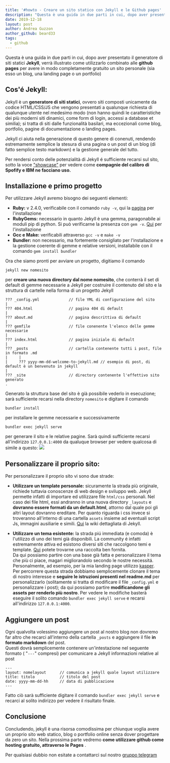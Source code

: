 ```yaml
---
title: '#howto - Creare un sito statico con Jekyll e le Github pages'
description: "Questa è una guida in due parti in cui, dopo aver presentato il generatore di siti statici Jekyll.."
date: 2019-12-18
layout: post
author: Andrea Guzzon
author_github: beard33
tags:
  - github
---
```

Questa è una guida in due parti in cui, dopo aver presentato il generatore di siti statici **Jekyll**, verrà illustrato come utilizzarlo combinato alle **github pages** per avere in modo completamente gratuito un sito personale (sia esso un blog, una landing page o un portfolio)

## Cos'é Jekyll:

Jekyll è un **generatore di siti statici**, ovvero siti composti unicamente da codice HTML/CSS/JS che vengono presentati a qualunque richiesta di qualunque utente nel medesimo modo (non hanno quindi le caratteristiche dei più moderni siti dinamici, come form di login, accessi a database et similia); si tratta di siti dalle funzionalità basilari, ma eccezionali come blog, portfolio, pagine di documentazione o landing pages.  

Jekyll ci aiuta nella generazione di questo genere di conenuti, rendendo estremamente semplice la stesura di una pagina o un post di un blog (di fatto semplice testo markdown) e la gestione generale del tutto.  

Per rendersi conto delle potenzialità di Jekyll é sufficiente recarsi sul sito, sotto la voce ["showcase"](https://jekyllrb.com/showcase/) per vedere come **compagnie del calibro di Spofify e IBM ne facciano uso.**

## Installazione e primo progetto
Per utilizzare Jekyll avremo bisogno dei seguenti elementi:

*   **Ruby:** v 2.4.0, verificabile con il comando `ruby -v`, qui la [pagina](https://www.ruby-lang.org/en/downloads/) per l'installazione
*   **RubyGems:** necessario in quanto Jekyll è una gemma, paragonabile ai moduli pip di python. Si può verificarne la presenza con `gem -v`. [Qui](https://rubygems.org/pages/download) per l'installazione
*   **Gcc e Make:** verificabili attraverso `gcc -v` e `make -v`
*   **Bundler:** non necessario, ma fortemente consigliato per l'installazione e la gestione coerente di gemme e relative versioni, installabile con il comando `gem install bundler`

Ora che siamo pronti per avviare un progetto, digitiamo il comando

    jekyll new nomesito

per **creare una nuova directory dal nome nomesito**, che conterrà il set di default di gemme necessarie a Jekyll per costruire il contenuto del sito e la struttura di cartelle nella forma di un progetto Jekyll

    ??? _config.yml             // file YML di configurazione del sito
    |
    ??? 404.html                // pagina 404 di default
    |
    ??? about.md                // pagina descrittiva di default
    |
    ??? gemfile                 // file conenente l'elenco delle gemme necessarie
    |  
    ??? index.html              // pagina iniziale di default
    | 
    ??? _posts                  // cartella contenente tutti i post, file in formato .md
    |     |
    |     ??? yyyy-mm-dd-welcome-to-jekyll.md // esempio di post, di default è un benvenuto in jekyll
    |
    ??? _site                   // directory contenente l'effettivo sito generato
    .

Generato la struttura base del sito è già possibile vederlo in esecuzione; sarà sufficiente recarsi nella directory `nomesito` e digitare il comando

    bundler install

per installare le gemme necessarie e successivamente

    bundler exec jekyll serve

per generare il sito e le relative pagine. Sarà quindi sufficiente recarsi all'indirizzo `127.0.0.1:4000` da qualuque browser per vedere qualcosa di simile a questo: ![](https://i.ibb.co/NSGSSvy/jekyllsite.png)

## Personalizzare il proprio sito:

Per personalizzare il proprio sito vi sono due strade:

*   **Utilizzare un template personale:** sicuramente la strada più originale, richiede tuttavia conoscenze di web design e sviluppo web. Jekyll permette infatti di importare ed utilizzare file `html/css` personali. Nel caso dei file html, essi andranno in una nuova directory `_layouts` e **dovranno essere formati da un default.html**, attorno dal quale poi gli altri layout dovranno ereditare. Per quanto riguarda i css invece si troveranno all'interno di una cartella `assets` insieme ad eventuali script Js, immagini ausiliarie e simili. [Qui](https://jekyllrb.com/docs/layouts/) la wiki dettagliata di Jekyll.

*   **Utilizzare un tema esistente:** la strada piú immediata (e comoda) è l'utilizzo di uno dei temi già disponibili. La community é infatti estremamente attiva ed esistono diversi siti che raccolgono temi e template. [Qui](http://jekyllthemes.org/) potete trovarne una raccolta ben fornita. <br>
Da qui possiamo partire con una base già fatta e personalizzare il tema che più ci piace, magari migliorandolo secondo le nostre necessitá. Personalmente, ad esempio, per la mia landing page utilizzo [kasper](https://github.com/rosario/kasper).  
    Per percorrere questa strada dobbiamo semplicemente clonare il tema di nostro interesse e **seguire le istruzioni presenti nel readme.md** per personalizzarlo (solitamente si tratta di modificare il file `_config.yml` e personalizzare i post); da qui possiamo partire **modificandone gli assets per renderlo più nostro**. Per vedere le modifiche basterà eseguire il solito comando `bundler exec jekyll serve` e recarsi all'indirizzo `127.0.0.1:4000`.

## Aggiungere un post

Ogni qualvolta volessimo aggiungere un post al nostro blog non dovremo far altro che recarci all'interno della cartella `_posts` e aggiungere il file **in formato markdown** del post.  
Questi dovrà semplicemente contenere un'intestazione nel seguente formato ( "`---`" compresi) per comunicare a Jekyll informazioni relative al post

    ---
    layout: nomelayout      // comunica a jekyll quale layout utilizzare
    title: titolo           // titolo del post
    date: yyyy-mm-dd-hh     // data di pubblicazione
    ---

Fatto ciò sarà sufficiente digitare il comando `bundler exec jekyll serve` e recarci al solito indirizzo per vedere il risultato finale.  

## Conclusione

Concludendo, jekyll è una risorsa comodissima per chiunque voglia avere un proprio sito web statico, blog o portfolio online senza dover progettare da zero un sito. Nella prossima parte vedremo **come utilizzare github come hosting gratuito, attraverso le Pages** .

Per qualsiasi dubbio non esitate a contattarci sul nostro [gruppo telegram](https://linuxhub.it/t.me/gentedilinux)